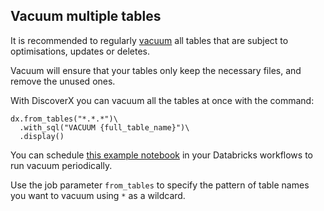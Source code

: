 ## Vacuum multiple tables

It is recommended to regularly [vacuum](https://docs.delta.io/latest/delta-utility.html#remove-files-no-longer-referenced-by-a-delta-table) all tables that are subject to optimisations, updates or deletes.

Vacuum will ensure that your tables only keep the necessary files, and remove the unused ones.

With DiscoverX you can vacuum all the tables at once with the command:

```
dx.from_tables("*.*.*")\
  .with_sql("VACUUM {full_table_name}")\
  .display()
```

You can schedule [this example notebook](https://raw.githubusercontent.com/databrickslabs/discoverx/master/examples/vacuum_multiple_tables.py) in your Databricks workflows to run vacuum periodically.

Use the job parameter `from_tables` to specify the pattern of table names you want to vacuum using `*` as a wildcard. 